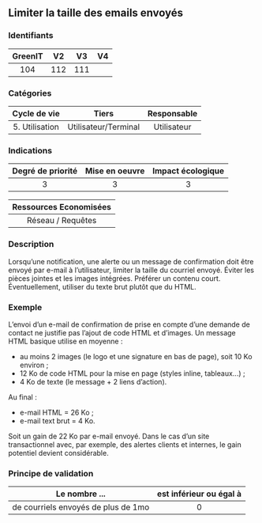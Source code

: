 ## Limiter la taille des emails envoyés

### Identifiants

| GreenIT |  V2  |  V3  |  V4  |
|:-------:|:----:|:----:|:----:|
|   104   | 112  | 111  |      |

### Catégories

| Cycle de vie |  Tiers  |  Responsable  |
|:---------:|:----:|:----:|
| 5. Utilisation | Utilisateur/Terminal | Utilisateur |

### Indications

| Degré de priorité |      Mise en oeuvre       |  Impact écologique    |
|:-------------------:|:-------------------------:|:---------------------:|
| 3 | 3 | 3 |

|Ressources Economisées                                      |
|:----------------------------------------------------------:|
|  Réseau / Requêtes  |

### Description

Lorsqu’une notification, une alerte ou un message de confirmation doit être envoyé par e-mail à l’utilisateur, limiter la taille du courriel envoyé.
Éviter les pièces jointes et les images intégrées. Préférer un contenu court. Éventuellement, utiliser du texte brut plutôt que du HTML.

### Exemple

L’envoi d’un e-mail de confirmation de prise en compte d’une demande de contact ne justifie pas l’ajout de code HTML et d’images.
Un message HTML basique utilise en moyenne :
 - au moins 2 images (le logo et une signature en bas de page), soit 10 Ko environ ;
 - 12 Ko de code HTML pour la mise en page (styles inline, tableaux...) ;
 - 4 Ko de texte (le message + 2 liens d’action).

Au final :
 - e-mail HTML = 26 Ko ;
 - e-mail text brut = 4 Ko.

Soit un gain de 22 Ko par e-mail envoyé.
Dans le cas d’un site transactionnel avec, par exemple, des alertes clients et internes, le gain potentiel devient considérable.


### Principe de validation

| Le nombre ...     | est inférieur ou égal à   |  
|-------------------|:-------------------------:|
| de courriels envoyés de plus de 1mo  |  0 |
